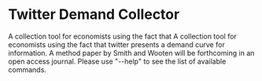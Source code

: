 Twitter Demand Collector
======================

A collection tool for economists using the fact that A collection tool for economists using the fact that twitter presents a demand curve for information. A method paper by Smith and Wooten will be forthcoming in an open access journal. Please use "--help" to see the list of available commands.